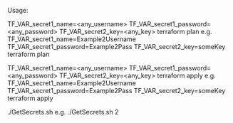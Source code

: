 Usage:

TF_VAR_secret1_name=<any_username> TF_VAR_secret1_password=<any_password> TF_VAR_secret2_key=<any_key> terraform plan
e.g.
TF_VAR_secret1_name=Example2Username TF_VAR_secret1_password=Example2Pass TF_VAR_secret2_key=someKey terraform plan

TF_VAR_secret1_name=<any_username> TF_VAR_secret1_password=<any_password> TF_VAR_secret2_key=<any_key> terraform apply
e.g.
TF_VAR_secret1_name=Example2Username TF_VAR_secret1_password=Example2Pass TF_VAR_secret2_key=someKey terraform apply

./GetSecrets.sh <number of secrets>
e.g.
./GetSecrets.sh 2